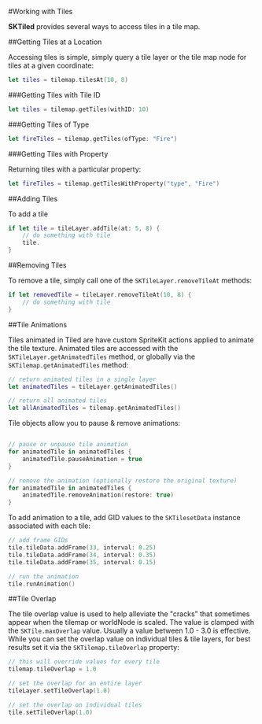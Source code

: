 #Working with Tiles

**SKTiled** provides several ways to access tiles in a tile map.

##Getting Tiles at a Location

Accessing tiles is simple, simply query a tile layer or the tile map node for tiles at a given coordinate:

```swift
let tiles = tilemap.tilesAt(10, 8)
```

###Getting Tiles with Tile ID

```swift
let tiles = tilemap.getTiles(withID: 10)
```

###Getting Tiles of Type

```swift
let fireTiles = tilemap.getTiles(ofType: "Fire")
```

###Getting Tiles with Property

Returning tiles with a particular property:

```swift
let fireTiles = tilemap.getTilesWithProperty("type", "Fire")
```

##Adding Tiles

To add a tile

```swift
if let tile = tileLayer.addTile(at: 5, 8) {
    // do something with tile
    tile.
}
```

##Removing Tiles

To remove a tile, simply call one of the `SKTileLayer.removeTileAt` methods:

```swift
if let removedTile = tileLayer.removeTileAt(10, 8) {
    // do something with tile
}
```

##Tile Animations

Tiles animated in Tiled are have custom SpriteKit actions applied to animate the tile texture. Animated tiles are accessed with the `SKTileLayer.getAnimatedTiles` method, or globally via the `SKTilemap.getAnimatedTiles` method:

```swift
// return animated tiles in a single layer
let animatedTiles = tileLayer.getAnimatedTiles()

// return all animated tiles
let allAnimatedTiles = tilemap.getAnimatedTiles()
```

Tile objects allow you to pause & remove animations:


```swift

// pause or unpause tile animation 
for animatedTile in animatedTiles {
    animatedTile.pauseAnimation = true
}

// remove the animation (optionally restore the original texture)
for animatedTile in animatedTiles {
    animatedTile.removeAnimation(restore: true)
}
```

To add animation to a tile, add GID values to the `SKTilesetData` instance associated with each tile:

```swift
// add frame GIDs
tile.tileData.addFrame(33, interval: 0.25)
tile.tileData.addFrame(34, interval: 0.35)
tile.tileData.addFrame(35, interval: 0.15)

// run the animation
tile.runAnimation()
```

##Tile Overlap

The tile overlap value is used to help alleviate the "cracks" that sometimes appear when the tilemap or worldNode is scaled. The value is clamped with the `SKTile.maxOverlap` value. Usually a value between 1.0 - 3.0 is effective. While you can set the overlap value on individual tiles & tile layers, for best results set it via the `SKTilemap.tileOverlap` property:

```swift
// this will override values for every tile
tilemap.tileOverlap = 1.0

// set the overlap for an entire layer
tileLayer.setTileOverlap(1.0)

// set the overlap on individual tiles
tile.setTileOverlap(1.0)
```